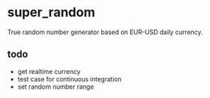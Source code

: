 # super_random
True random number generator based on EUR-USD daily currency.

## todo  

- get realtime currency
- test case for continuous integration
- set random number range
